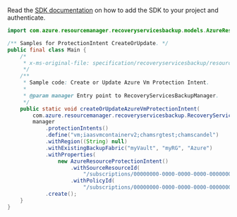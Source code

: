 Read the [SDK documentation](https://github.com/Azure/azure-sdk-for-java/blob/azure-resourcemanager-recoveryservicesbackup_1.0.0-beta.5/sdk/recoveryservicesbackup/azure-resourcemanager-recoveryservicesbackup/README.md) on how to add the SDK to your project and authenticate.

```java
import com.azure.resourcemanager.recoveryservicesbackup.models.AzureResourceProtectionIntent;

/** Samples for ProtectionIntent CreateOrUpdate. */
public final class Main {
    /*
     * x-ms-original-file: specification/recoveryservicesbackup/resource-manager/Microsoft.RecoveryServices/stable/2022-02-01/examples/AzureIaasVm/ProtectionIntent_CreateOrUpdate.json
     */
    /**
     * Sample code: Create or Update Azure Vm Protection Intent.
     *
     * @param manager Entry point to RecoveryServicesBackupManager.
     */
    public static void createOrUpdateAzureVmProtectionIntent(
        com.azure.resourcemanager.recoveryservicesbackup.RecoveryServicesBackupManager manager) {
        manager
            .protectionIntents()
            .define("vm;iaasvmcontainerv2;chamsrgtest;chamscandel")
            .withRegion((String) null)
            .withExistingBackupFabric("myVault", "myRG", "Azure")
            .withProperties(
                new AzureResourceProtectionIntent()
                    .withSourceResourceId(
                        "/subscriptions/00000000-0000-0000-0000-000000000000/resourceGroups/chamsrgtest/providers/Microsoft.Compute/virtualMachines/chamscandel")
                    .withPolicyId(
                        "/subscriptions/00000000-0000-0000-0000-000000000000/resourceGroups/myRG/providers/Microsoft.RecoveryServices/vaults/myVault/backupPolicies/myPolicy"))
            .create();
    }
}
```
